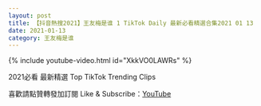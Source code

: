```yaml
---
layout: post
title: 【抖音熱搜2021】王友梅是谁 1 TikTok Daily 最新必看精選合集2021 01 13
date: 2021-01-13
category: 王友梅是谁
---
```


{% include youtube-video.html id="XkkVO0LAWRs" %}

2021必看 最新精選 Top TikTok Trending Clips

喜歡請點贊轉發加訂閱 Like & Subscribe：[YouTube](https://www.youtube.com/channel/UCAoR7VcanIPd04uEq_GIylA/videos)

